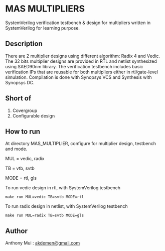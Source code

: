 # MAS MULTIPLIERS

SystemVerilog verification testbench & design for multipliers written in SystemVerilog for learning purpose.

## Description

There are 2 multiplier designs using different algorithm: Radix 4 and Vedic. The 32 bits multiplier designs are provided in RTL and netlist synthesized using SAED90nm library. The verification testbench includes basic verification IPs that are reusable for both multipliers either in rtl/gate-level simulation. Compilation is done with Synopsys VCS and Synthesis with Synopsys DC.

## Short of

1) Covergroup
2) Configurable design

## How to run

At directory MAS_MULTIPLIER, configure for multiplier design, testbench and mode. 

MUL = vedic, radix

TB = vtb, svtb

MODE = rtl, gls

To run vedic design in rtl, with SystemVerilog testbench
```
make run MUL=vedic TB=svtb MODE=rtl
```
To run radix design in netlist, with SystemVerilog testbench
```
make run MUL=radix TB=svtb MODE=gls
```

## Author

Anthony Mui : akdemen@gmail.com  
